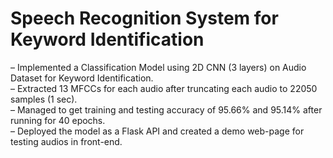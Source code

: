 # Speech Recognition System for Keyword Identification

– Implemented a Classification Model using 2D CNN (3 layers) on Audio Dataset for Keyword Identification.  <br />
– Extracted 13 MFCCs for each audio after truncating each audio to 22050 samples (1 sec).  <br />
– Managed to get training and testing accuracy of 95.66% and 95.14% after running for 40 epochs.  <br />
– Deployed the model as a Flask API and created a demo web-page for testing audios in front-end.  <br />

